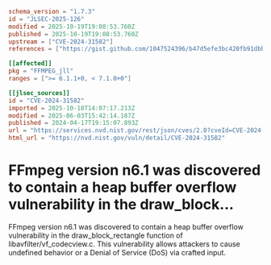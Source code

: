 ```toml
schema_version = "1.7.3"
id = "JLSEC-2025-126"
modified = 2025-10-19T19:08:53.760Z
published = 2025-10-19T19:08:53.760Z
upstream = ["CVE-2024-31582"]
references = ["https://gist.github.com/1047524396/b47d5efe3bc420fb91dbb77c73c0fff3", "https://github.com/FFmpeg/FFmpeg/blob/n6.1.1/libavfilter/vf_codecview.c#L220", "https://github.com/ffmpeg/ffmpeg/commit/99debe5f823f45a482e1dc08de35879aa9c74bd2", "https://lists.fedoraproject.org/archives/list/package-announce%40lists.fedoraproject.org/message/6G7EYH2JAK5OJPVNC6AXYQ5K7YGYNCDN/", "https://lists.fedoraproject.org/archives/list/package-announce%40lists.fedoraproject.org/message/IPETICRXUOGRIM4U3BCRTIKE3IZWCSBT/", "https://lists.fedoraproject.org/archives/list/package-announce%40lists.fedoraproject.org/message/LE3ASLH6QF2E5OVJI5VA3JSEPJFFFMNY/", "https://gist.github.com/1047524396/b47d5efe3bc420fb91dbb77c73c0fff3", "https://github.com/FFmpeg/FFmpeg/blob/n6.1.1/libavfilter/vf_codecview.c#L220", "https://github.com/ffmpeg/ffmpeg/commit/99debe5f823f45a482e1dc08de35879aa9c74bd2", "https://lists.fedoraproject.org/archives/list/package-announce%40lists.fedoraproject.org/message/6G7EYH2JAK5OJPVNC6AXYQ5K7YGYNCDN/", "https://lists.fedoraproject.org/archives/list/package-announce%40lists.fedoraproject.org/message/IPETICRXUOGRIM4U3BCRTIKE3IZWCSBT/", "https://lists.fedoraproject.org/archives/list/package-announce%40lists.fedoraproject.org/message/LE3ASLH6QF2E5OVJI5VA3JSEPJFFFMNY/"]

[[affected]]
pkg = "FFMPEG_jll"
ranges = [">= 6.1.1+0, < 7.1.0+0"]

[[jlsec_sources]]
id = "CVE-2024-31582"
imported = 2025-10-18T14:07:17.213Z
modified = 2025-06-03T15:42:14.187Z
published = 2024-04-17T19:15:07.893Z
url = "https://services.nvd.nist.gov/rest/json/cves/2.0?cveId=CVE-2024-31582"
html_url = "https://nvd.nist.gov/vuln/detail/CVE-2024-31582"
```

# FFmpeg version n6.1 was discovered to contain a heap buffer overflow vulnerability in the draw_block...

FFmpeg version n6.1 was discovered to contain a heap buffer overflow vulnerability in the draw_block_rectangle function of libavfilter/vf_codecview.c. This vulnerability allows attackers to cause undefined behavior or a Denial of Service (DoS) via crafted input.

